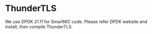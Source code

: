# ThunderTLS

We use DPDK 21.11 for SmartNIC code. Please refer DPDK website and install, then compile ThunderTLS.